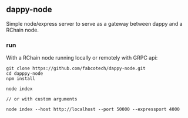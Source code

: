 ## dappy-node

Simple node/express server to serve as a gateway between dappy and a RChain node.

### run

With a RChain node running locally or remotely with GRPC api:

```
git clone https://github.com/fabcotech/dappy-node.git
cd dapppy-node
npm install

node index

// or with custom arguments

node index --host http://localhost --port 50000 --expressport 4000
```
